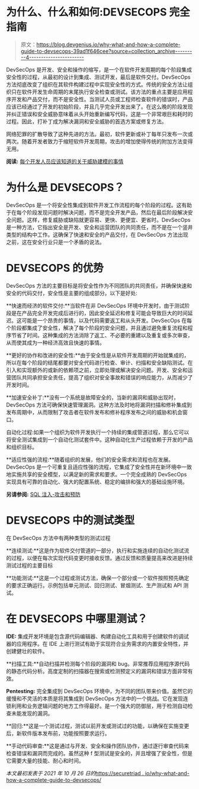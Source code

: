 # 为什么、什么和如何:DEVSECOPS 完全指南

> 原文：<https://blog.devgenius.io/why-what-and-how-a-complete-guide-to-devsecops-39ad1f646cee?source=collection_archive---------4----------------------->

DevSecOps 是开发、安全和操作的缩写，是一个在软件开发周期的每个阶段集成安全性的过程，从最初的设计到集成、测试开发，最后是软件交付。DevSecOps 方法彻底改变了组织在其软件构建过程中实现安全性的方式。传统的安全方法让组织只在软件开发生命周期的末尾执行安全检查或测试。该方法的重点主要是应用程序开发和产品交付，而不是安全性。当测试人员或工程师检查软件的错误时，产品应该已经通过了开发的初始阶段，并且几乎完全开发出来了。在这么晚的阶段发现并纠正错误和安全威胁意味着从头开始重新编写代码，这是一个非常艰巨和耗时的过程。因此，打补丁成为解决漏洞和安全威胁的首选方案或修复方法。

网络犯罪的扩散导致了这种先进的方法。最初，软件更新或补丁每年只发布一次或两次。随着开发者致力于缩短软件开发周期，攻击的增加使得传统的附加方法变得无用。

**阅读:** [每个开发人员应该知道的关于威胁建模的事情](https://securetriad.io/what-every-developer-should-know-about-threat-modelling/)

# 为什么是 DEVSECOPS？

DevSecOps 是一个将安全性集成到软件开发工作流程的每个阶段的过程。这有助于在每个阶段发现问题时解决问题，而不是完全开发产品，然后在最后阶段解决安全问题。这样，修复威胁或缺陷就更容易、更快、更便宜、更省时。DevSecOps 是一种方法，它指出安全是开发、安全和运营团队的共同责任，而不是在一个竖井类型的结构中工作。这确保了快速和安全的产品交付，在 DevSecOps 方法出现之前，这在安全行业只是一个矛盾的说法。

# DEVSECOPS 的优势

DevSecOps 方法的主要目标是将安全性作为不同团队的共同责任，并确保快速和安全的代码交付，安全性是主要的组成部分。以下是好处:

**快速而经济的软件交付:**当软件在非 DevSecOps 环境中开发时，由于测试阶段是在产品完全开发完成后进行的，因此安全延迟和修复可能会导致巨大的时间延迟。这可能是一个昂贵的事情，以及代码需要返工和从头开发。DevSecOps 在每个阶段都集成了安全性，解决了每个阶段的安全问题，并且通过避免重复流程和程序节省了时间。这种集成的方法消除了返工、不必要的重建以及重复或多次审查，从而使其成为一种经济高效且快速的事情。

**更好的协作和改进的安全性:**由于安全性是从软件开发周期的开始就集成的，所以在每个阶段的结尾都要对安全代码进行检查、审计、扫描和安全缺陷测试。在引入和实现额外的或新的依赖项之前，立即处理或解决安全问题。开发、安全和运营团队共同承担安全责任，提高了组织对安全事故和错误的响应能力，从而减少了开发时间。

**加速安全补丁:**没有一个系统是故障安全的，当新的漏洞和威胁出现时，DevSecOps 方法可确保快速管理漏洞。这种方法及时地将漏洞扫描和修补集成到发布周期中，从而限制了攻击者在软件发布和修补程序发布之间的威胁和机会窗口。

自动化过程:如果一个组织为软件开发执行一个持续的集成管道过程，那么它可以将安全测试集成到一个自动化测试套件中。这种自动化生产过程依赖于开发的产品和组织目标。

**适应性强的流程:**随着组织的发展，他们的安全需求和流程也在发展。DevSecOps 是一个可重复且适应性强的流程，它集成了安全性并在新环境中一致地实施共享的安全模型，以满足新的需求和要求。一个完全成熟的 DevSecOps 实现具有可靠的自动化、强大的配置系统、稳定的编排和强大的基础设施环境。

**另请参阅:** [SQL 注入-攻击和预防](https://securetriad.io/sql-injection-attack/)

# DEVSECOPS 中的测试类型

在 DevSecOps 方法中有两种类型的测试过程

**连续测试:**这是作为软件交付管道的一部分，执行和实施连续的自动化测试流的过程，以便在每次实现代码变更时接收反馈。通过反馈和质量提高来改进是持续测试过程的主要目标

**功能测试:**这是一个过程或测试方法，确保一个部分或一个软件按照预先确定的要求正确运行。示例包括单元测试、回归测试、冒烟测试、生产测试和 API 测试。

# 在 DEVSECOPS 中哪里测试？

**IDE:** 集成开发环境是包含源代码编辑器、构建自动化工具和用于创建软件的调试器的应用程序。在 IDE 上进行测试有助于实现符合业务需求的内置安全特性，并创建健壮的软件。

**扫描工具:**自动扫描并检测每个阶段的漏洞和 bug。非常推荐应用程序源代码的静态代码分析。高度定制的扫描器在搜索或检测预定义的漏洞和错误方面非常有效。

**Pentesting:** 完全集成到 DevSecOps 环境中，为不同的团队带来价值。虽然它的缓慢和不灵活的本质是将其集成到 DevSecOps 方法中的一个挑战。它在发现连锁利用和业务逻辑问题的地方工作得最好。是一个强大的防御层，用于检测自动检查未能发现的漏洞。

**回归:**这是一个测试过程，测试以前开发或测试过的功能，以确保在实施变更后，新软件版本发布前，功能按照要求运行。

**手动代码审查:**这是通过与开发、安全和操作团队协作，通过逐行审查代码来检查错误和漏洞而完成的。虽然这种 f 型测试是安全的，并且增强了安全性，但是它需要大量的技能、耐心和时间。

*本文最初发表于 2021 年 10 月 26 日的*[https://securetriad . io/why-what-and-how-a-complete-guide-to-devsecops/](https://securetriad.io/why-what-and-how-a-complete-guide-to-devsecops/)